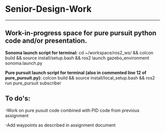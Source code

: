# Senior-Design-Work
----------------------------------------------------------------------------------------------------
Work-in-progress space for pure pursuit python code and/or presentation.
----------------------------------------------------------------------------------------------------

**Sonoma launch script for terminal:**
cd ~/workspace/ros2_ws/ && colcon build && source install/setup.bash && ros2 launch gazebo_environment sonoma.launch.py

**Pure pursuit launch script for terminal (also in commented line 12 of pure_pursuit.py):**
colcon build && source install/local_setup.bash && ros2 run pure_pursuit subscriber


**To do's:**
----------------------------------------------------------------------------------------------------
-Work on pure pusuit code combined with PID code from previous assignment

-Add waypoints as described in assignment document
